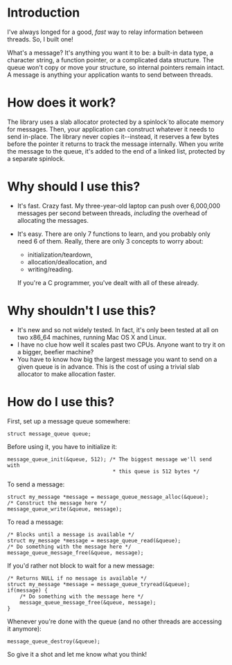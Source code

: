 # Introduction

I've always longed for a good, _fast_ way to relay information between
threads. So, I built one!

What's a message? It's anything you want it to be: a built-in data type, a
character string, a function pointer, or a complicated data structure. The
queue won't copy or move your structure, so internal pointers remain intact. A
message is anything your application wants to send between threads.

# How does it work?

The library uses a slab allocator protected by a spinlock`to allocate memory
for messages. Then, your application can construct whatever it needs to send
in-place. The library never copies it--instead, it reserves a few bytes before
the pointer it returns to track the message internally. When you write the
message to the queue, it's added to the end of a linked list, protected by a
separate spinlock.

# Why should I use this?

* It's fast. Crazy fast. My three-year-old laptop can push over 6,000,000
  messages per second between threads, _including_ the overhead of allocating
  the messages.
* It's easy. There are only 7 functions to learn, and you probably only need 6
  of them. Really, there are only 3 concepts to worry about:
  * initialization/teardown,
  * allocation/deallocation, and
  * writing/reading.

  If you're a C programmer, you've dealt with all of these already.

# Why shouldn't I use this?

* It's new and so not widely tested. In fact, it's only been tested at all on
  two x86_64 machines, running Mac OS X and Linux.
* I have no clue how well it scales past two CPUs. Anyone want to try it on a
  bigger, beefier machine?
* You have to know how big the largest message you want to send on a given
  queue is in advance. This is the cost of using a trivial slab allocator to
  make allocation faster.

# How do I use this?

First, set up a message queue somewhere:

    struct message_queue queue;

Before using it, you have to initialize it:

    message_queue_init(&queue, 512); /* The biggest message we'll send with
                                      * this queue is 512 bytes */

To send a message:

    struct my_message *message = message_queue_message_alloc(&queue);
    /* Construct the message here */
    message_queue_write(&queue, message);

To read a message:

	/* Blocks until a message is available */
    struct my_message *message = message_queue_read(&queue);
    /* Do something with the message here */
    message_queue_message_free(&queue, message);

If you'd rather not block to wait for a new message:

    /* Returns NULL if no message is available */
    struct my_message *message = message_queue_tryread(&queue);
    if(message) {
        /* Do something with the message here */
        message_queue_message_free(&queue, message);
    }

Whenever you're done with the queue (and no other threads are accessing it
anymore):

    message_queue_destroy(&queue);

So give it a shot and let me know what you think!
